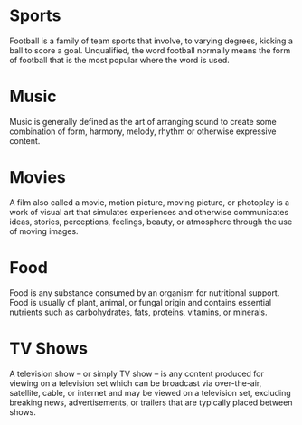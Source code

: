 # Sports

Football is a family of team sports that involve, to varying degrees, kicking a ball to score a goal. 
Unqualified, the word football normally means the form of football that is the most popular where the word is used.

# Music

Music is generally defined as the art of arranging sound to create some combination of form, harmony, melody, rhythm or otherwise expressive content.

# Movies

A film also called a movie, motion picture, moving picture, or photoplay is a work of visual art that 
simulates experiences and otherwise communicates ideas, stories, perceptions, feelings, beauty, or atmosphere through the use of moving images.

# Food

Food is any substance consumed by an organism for nutritional support. Food is usually of plant, animal, or fungal origin and contains essential nutrients such as carbohydrates, fats, proteins, vitamins, or minerals.

# TV Shows

A television show – or simply TV show – is any content produced for viewing on a television set which can be broadcast via over-the-air, satellite, cable, or internet and may be viewed on a television set, excluding breaking news, advertisements, or trailers that are typically placed between shows.
